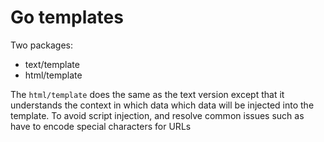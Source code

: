 # Go templates
Two packages:
- text/template
- html/template

The `html/template` does the same as the text version except that it understands the context in which data which data will be injected into the template.
To avoid script injection, and resolve common issues such as have to encode special characters for URLs

